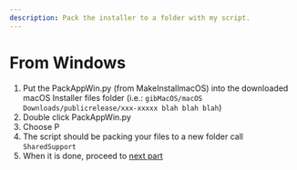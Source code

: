 ```yaml
---
description: Pack the installer to a folder with my script.
---
```


# From Windows

1. Put the PackAppWin.py \(from MakeInstallmacOS\) into the downloaded macOS Installer files folder \(i.e.: `gibMacOS/macOS Downloads/publicrelease/xxx-xxxxx blah blah blah`\)
2. Double click PackAppWin.py
3. Choose P
4. The script should be packing your files to a new folder call `SharedSupport`
5. When it is done, proceed to [next part](../offline-part-3/windows.md)



